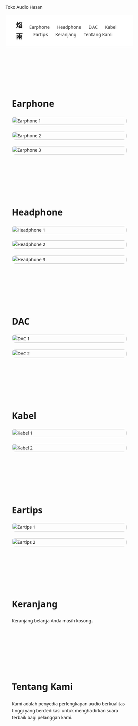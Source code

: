 Toko Audio Hasan
<html lang="id">
<head>
  <meta charset="UTF-8">
  <meta name="viewport" content="width=device-width, initial-scale=1.0">
  <title>Marketplace Audio</title>
  <style>
    * { margin: 0; padding: 0; box-sizing: border-box; scroll-behavior: smooth; }
    body { font-family: 'Segoe UI', sans-serif; line-height: 1.6; }
    header {
      position: sticky; top: 0; z-index: 999;
      background: white; padding: 1rem 2rem;
      display: flex; justify-content: space-between; align-items: center;
      border-bottom: 1px solid #eee;
    }
    .logo { font-size: 1.5em; font-weight: bold; }
    nav a {
      margin: 0 10px; text-decoration: none; color: #333; font-weight: 500;
    }
    section { padding: 60px 20px; }
    h2 { font-size: 2em; margin-bottom: 20px; }
    .product-grid {
      display: grid;
      grid-template-columns: repeat(auto-fit, minmax(200px, 1fr));
      gap: 20px;
    }
    .product-grid img {
      width: 100%; border-radius: 10px;
    }
    .container { max-width: 1200px; margin: 0 auto; }
  </style>
</head>
<body>
  <header>
    <div class="logo">焰雨</div>
    <nav>
      <a href="#earphone">Earphone</a>
      <a href="#headphone">Headphone</a>
      <a href="#dac">DAC</a>
      <a href="#kabel">Kabel</a>
      <a href="#eartips">Eartips</a>
      <a href="#keranjang">Keranjang</a>
      <a href="#tentang">Tentang Kami</a>
    </nav>
  </header>

  <section id="earphone">
    <div class="container">
      <h2>Earphone</h2>
      <div class="product-grid">
        <img src="https://ae01.alicdn.com/kf/Sfbd07154d4624730a4091b0728cb4044Q.jpg" alt="Earphone 1">
        <img src="[https://i.imgur.com/BHeaFXO.jpg](https://www.static-src.com/wcsstore/Indraprastha/images/catalog/full/catalog-image/109/MTA-161499817/tangzu_tangzu_x_hbb_xuannv_-_xuan_nv_2_dynamic_driver_earphone_in_ear_monitor_full01_ewjf43v1.jpg)" alt="Earphone 2">
        <img src="[https://i.imgur.com/Jg7WYo4.jpg](https://csi-zone.id/cdn/shop/files/Black_3397edec-8725-4510-8ea3-069d67f179c4.png?v=1698748979)" alt="Earphone 3">
      </div>
    </div>
  </section>

  <section id="headphone">
    <div class="container">
      <h2>Headphone</h2>
      <div class="product-grid">
        <img src="https://new-edifier-us-oss.edifier.com/images/20240725/25f3518d757c2f5daadb94ca9805f1e7.png" alt="Headphone 1">
        <img src="https://m.media-amazon.com/images/I/71iBJ8MknGL._AC_UF894,1000_QL80_.jpg" alt="Headphone 2">
        <img src="https://cdn.prod.website-files.com/627128d862c9a44234848dda/676410ed82ea45da46ff78e8_edge.jpg" alt="Headphone 3">
      </div>
    </div>
  </section>

  <section id="dac">
    <div class="container">
      <h2>DAC</h2>
      <div class="product-grid">
        <img src="https://i.imgur.com/TKrKqN5.jpg" alt="DAC 1">
        <img src="https://i.imgur.com/l47NhL6.jpg" alt="DAC 2">
      </div>
    </div>
  </section>

  <section id="kabel">
    <div class="container">
      <h2>Kabel</h2>
      <div class="product-grid">
        <img src="https://i.imgur.com/ab9D6sT.jpg" alt="Kabel 1">
        <img src="https://i.imgur.com/4pzYjHL.jpg" alt="Kabel 2">
      </div>
    </div>
  </section>

  <section id="eartips">
    <div class="container">
      <h2>Eartips</h2>
      <div class="product-grid">
        <img src="https://i.imgur.com/fBdcmi3.jpg" alt="Eartips 1">
        <img src="https://i.imgur.com/0mKsf99.jpg" alt="Eartips 2">
      </div>
    </div>
  </section>

  <section id="keranjang">
    <div class="container">
      <h2>Keranjang</h2>
      <p>Keranjang belanja Anda masih kosong.</p>
    </div>
  </section>

  <section id="tentang">
    <div class="container">
      <h2>Tentang Kami</h2>
      <p>Kami adalah penyedia perlengkapan audio berkualitas tinggi yang berdedikasi untuk menghadirkan suara terbaik bagi pelanggan kami.</p>
    </div>
  </section>
</body>
</html>
